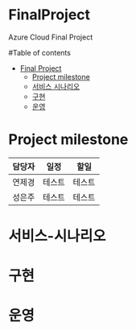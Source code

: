 # FinalProject
Azure Cloud Final Project

#Table of contents
- [Final Project](#---)
  - [Project milestone](#Project-milestone)
  - [서비스 시나리오](#서비스-시나리오)
  - [구현](#구현)
  - [운영](#운영)
# Project milestone
|담당자|일정|할일|
|------|-------|-------|
|연제경|테스트|테스트|
|성은주|테스트|테스트|

# 서비스-시나리오

# 구현

# 운영
